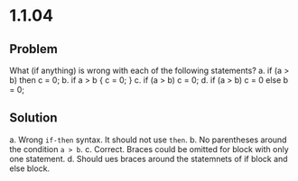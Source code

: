 # 1.1.04

## Problem

What (if anything) is wrong with each of the following statements?
a. if (a > b) then c = 0;
b. if a > b { c = 0; }
c. if (a > b) c = 0;
d. if (a > b) c = 0 else b = 0;

## Solution

a. Wrong `if-then` syntax. It should not use `then`.
b. No parentheses around the condition `a > b`.
c. Correct. Braces could be omitted for block with only one statement.
d. Should ues braces around the statemnets of if block and else block.
